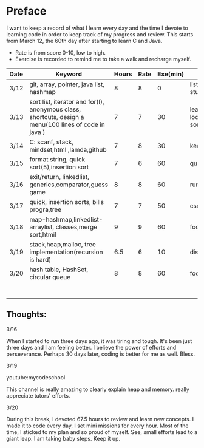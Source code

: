 # Preface

I want to keep a record of what I learn every day and the time I devote to learning code in order to keep track of my progress and review. This starts from March 12, the 60th day after starting to learn C and Java.



- Rate is from score 0-10, low to high.
- Exercise is recorded to remind me to take a walk and recharge myself.

| Date | Keyword                                                      | Hours | Rate | Exe(min) | Note                                    |
| :--- | ------------------------------------------------------------ | ----- | ---- | -------- | --------------------------------------- |
| 3/12 | git, array, pointer, java list, hashmap                      | 8     | 8    | 0        | list needs more study                   |
| 3/13 | sort list, iterator and for(I), anonymous class, shortcuts, design a menu(100 lines of code in java ) | 7     | 7    | 30       | learn a lot about loop and list sorting |
| 3/14 | C: scanf, stack, mindset,html<h></h> ,lamda,github           | 7     | 8    | 30       | keep going                              |
| 3/15 | format string, quick sort(5),insertion sort                  | 7     | 6    | 60       | quicksort is tough                      |
| 3/16 | exit/return, linkedlist, generics,comparator,guess game      | 8     | 8    | 60       | running is helpful                      |
| 3/17 | quick,  insertion sorts, bills progra,tree                   | 7     | 7    | 50       | csdojo is amazing                       |
| 3/18 | map-hashmap,linkedlist-arraylist, classes,merge sort,htmil   | 9     | 9    | 60       | focused,energetic                       |
| 3/19 | stack,heap,malloc, tree implementation(recursion is hard)    | 6.5   | 6    | 10       | distracted                              |
| 3/20 | hash table, HashSet, circular queue                          | 8     | 8    | 60       | focused,patient                         |
|      |                                                              |       |      |          |                                         |
|      |                                                              |       |      |          |                                         |
|      |                                                              |       |      |          |                                         |
|      |                                                              |       |      |          |                                         |
|      |                                                              |       |      |          |                                         |
|      |                                                              |       |      |          |                                         |
|      |                                                              |       |      |          |                                         |

## Thoughts:

3/16

When I started to run three days ago, it was tiring and tough. It's been just three days and I am feeling better. I believe the power of efforts and perseverance. Perhaps 30 days later, coding is better for me as well. Bless.

3/19

youtube:mycodeschool

This channel is really amazing to clearly explain heap and memory. really appreciate tutors' efforts.

3/20

During this break, I devoted 67.5 hours to review and learn new concepts. I made it to code every day. I set mini missions for every hour. Most of the time, I sticked to my plan and so proud of myself. See, small efforts lead to a giant leap. I am taking baby steps. Keep it up.